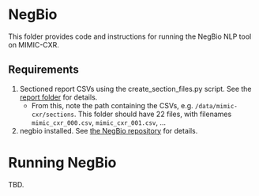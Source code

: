 # NegBio

This folder provides code and instructions for running the NegBio NLP tool on MIMIC-CXR.

## Requirements

1. Sectioned report CSVs using the create_section_files.py script. See the [report folder](/report/) for details.
    * From this, note the path containing the CSVs, e.g. `/data/mimic-cxr/sections`. This folder should have 22 files, with filenames `mimic_cxr_000.csv`, `mimic_cxr_001.csv`, ...
2. negbio installed. See [the NegBio repository](https://github.com/ncbi-nlp/NegBio) for details.

# Running NegBio

TBD.
